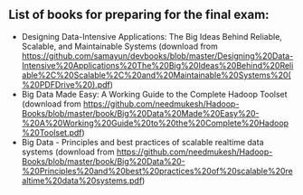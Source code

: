 ## List of books for preparing for the final exam:

- Designing Data-Intensive Applications: The Big Ideas Behind Reliable, Scalable, and Maintainable Systems (download from https://github.com/samayun/devbooks/blob/master/Designing%20Data-Intensive%20Applications%20The%20Big%20Ideas%20Behind%20Reliable%2C%20Scalable%2C%20and%20Maintainable%20Systems%20(%20PDFDrive%20).pdf)
- Big Data Made Easy: A Working Guide to the Complete Hadoop Toolset (download from https://github.com/needmukesh/Hadoop-Books/blob/master/book/Big%20Data%20Made%20Easy%20-%20A%20Working%20Guide%20to%20the%20Complete%20Hadoop%20Toolset.pdf)
- Big Data - Principles and best practices of scalable realtime data systems (download from https://github.com/needmukesh/Hadoop-Books/blob/master/book/Big%20Data%20-%20Principles%20and%20best%20practices%20of%20scalable%20realtime%20data%20systems.pdf) 
